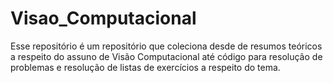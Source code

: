 # Visao_Computacional
Esse repositório é um repositório que coleciona desde de resumos teóricos a respeito do assuno de Visão Computacional até código para resolução de problemas e resolução de listas de exercícios a respeito do tema.
